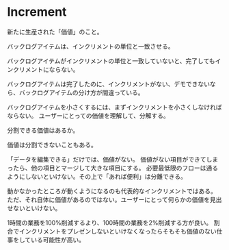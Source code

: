 # Increment

新たに生産された「価値」のこと。

バックログアイテムは、インクリメントの単位と一致させる。

バックログアイテムがインクリメントの単位と一致していないと、完了してもインクリメントにならない。

バックログアイテムは完了したのに、インクリメントがない、デモできないなら、バックログアイテムの分け方が間違っている。

バックログアイテムを小さくするには、まずインクリメントを小さくしなければならない。
ユーザーにとっての価値を理解して、分解する。

分割できる価値はあるか。

価値は分割できないこともある。

「データを編集できる」だけでは、価値がない。
価値がない項目ができてしまったら、他の項目とマージして大きな項目にする。
必要最低限のフローは通るようにしないといけない。その上で「あれば便利」は分離できる。

動かなかったところが動くようになるのも代表的なインクリメントではある。
ただ、それ自体に価値があるのではない。ユーザーにとって何らかの価値を見出せないといけない。

1時間の業務を100%削減するより、100時間の業務を2%削減する方が良い。
割合でインクリメントをプレゼンしないといけなくなったらそもそも価値のない仕事をしている可能性が高い。
